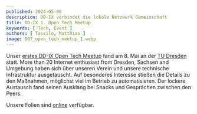 ```yaml
---
published: 2024-05-08
description: DD-IX verbindet die lokale Netzwerk Gemeinschaft
title: DD-IX 1. Open Tech Meetup
keywords: [ Tech, Event ]
authors: [ Tassilo, Matthias ]
image: 007_open_tech_meetup_1.webp
---
```


Unser [erstes DD-IX Open Tech Meetup](https://dd-ix.net/event/open-tech-meeting-2024-05) fand am 8. Mai an der [TU Dresden](https://tu-dresden.de/) statt.
More than 20 Internet enthusiast from Dresden, Sachsen and Umgebung haben sich über unseren Verein und unsere technische Infrastruktur ausgetauscht. Auf besonderes Interesse stießen die Details zu den Maßnahmen, möglichst viel im Betrieb zu automatisieren. Der lockere Austausch fand seinen Ausklang bei Snacks und Gesprächen zwischen den Peers.

Unsere Folien sind [online](https://talks.dd-ix.net/otm2024_04/otm2024_04.pdf) verfügbar.
